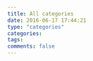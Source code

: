 ```yaml
---
title: All categories
date: 2016-06-17 17:44:21
type: "categories"
categories:
tags:
comments: false
---
```

